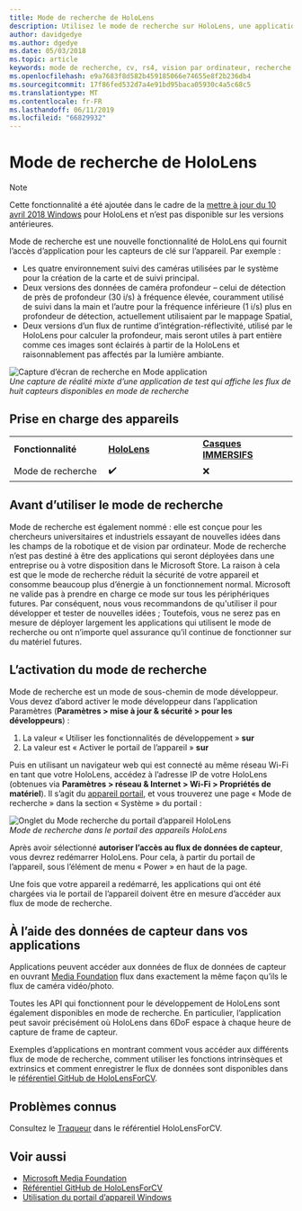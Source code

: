 ```yaml
---
title: Mode de recherche de HoloLens
description: Utilisez le mode de recherche sur HoloLens, une application peut accéder aux flux de capteur clé d’appareil (profondeur, l’environnement de suivi et réflectivité de runtime d’intégration).
author: davidgedye
ms.author: dgedye
ms.date: 05/03/2018
ms.topic: article
keywords: mode de recherche, cv, rs4, vision par ordinateur, recherche, HoloLens
ms.openlocfilehash: e9a7683f8d582b459185066e74655e8f2b236db4
ms.sourcegitcommit: 17f86fed532d7a4e91bd95baca05930c4a5c68c5
ms.translationtype: MT
ms.contentlocale: fr-FR
ms.lasthandoff: 06/11/2019
ms.locfileid: "66829932"
---
```

# <a name="hololens-research-mode"></a>Mode de recherche de HoloLens

> [!NOTE]
> Cette fonctionnalité a été ajoutée dans le cadre de la [mettre à jour du 10 avril 2018 Windows](release-notes-april-2018.md) pour HoloLens et n’est pas disponible sur les versions antérieures.

Mode de recherche est une nouvelle fonctionnalité de HoloLens qui fournit l’accès d’application pour les capteurs de clé sur l’appareil. Par exemple :
- Les quatre environnement suivi des caméras utilisées par le système pour la création de la carte et de suivi principal.
- Deux versions des données de caméra profondeur – celui de détection de près de profondeur (30 i/s) à fréquence élevée, couramment utilisé de suivi dans la main et l’autre pour la fréquence inférieure (1 i/s) plus en profondeur de détection, actuellement utilisaient par le mappage Spatial,
- Deux versions d’un flux de runtime d’intégration-réflectivité, utilisé par le HoloLens pour calculer la profondeur, mais seront utiles à part entière comme ces images sont éclairés à partir de la HoloLens et raisonnablement pas affectés par la lumière ambiante.

![Capture d’écran de recherche en Mode application](images/sensor-stream-viewer.jpg)<br>
*Une capture de réalité mixte d’une application de test qui affiche les flux de huit capteurs disponibles en mode de recherche*

## <a name="device-support"></a>Prise en charge des appareils

<table>
    <colgroup>
    <col width="33%" />
    <col width="33%" />
    <col width="33%" />
    </colgroup>
    <tr>
        <td><strong>Fonctionnalité</strong></td>
        <td><a href="hololens-hardware-details.md"><strong>HoloLens</strong></a></td>
        <td><a href="immersive-headset-hardware-details.md"><strong>Casques IMMERSIFS</strong></a></td>
    </tr>
     <tr>
        <td>Mode de recherche</td>
        <td>✔️</td>
        <td>❌</td>
    </tr>
</table>

## <a name="before-using-research-mode"></a>Avant d’utiliser le mode de recherche

Mode de recherche est également nommé : elle est conçue pour les chercheurs universitaires et industriels essayant de nouvelles idées dans les champs de la robotique et de vision par ordinateur.  Mode de recherche n’est pas destiné à être des applications qui seront déployées dans une entreprise ou à votre disposition dans le Microsoft Store. La raison à cela est que le mode de recherche réduit la sécurité de votre appareil et consomme beaucoup plus d’énergie à un fonctionnement normal. Microsoft ne valide pas à prendre en charge ce mode sur tous les périphériques futures. Par conséquent, nous vous recommandons de qu'utiliser il pour développer et tester de nouvelles idées ; Toutefois, vous ne serez pas en mesure de déployer largement les applications qui utilisent le mode de recherche ou ont n’importe quel assurance qu’il continue de fonctionner sur du matériel futures.

## <a name="enabling-research-mode"></a>L’activation du mode de recherche

Mode de recherche est un mode de sous-chemin de mode développeur. Vous devez d’abord activer le mode développeur dans l’application Paramètres (**Paramètres > mise à jour & sécurité > pour les développeurs**) :

1. La valeur « Utiliser les fonctionnalités de développement » **sur**
2. La valeur est « Activer le portail de l’appareil » **sur**

Puis en utilisant un navigateur web qui est connecté au même réseau Wi-Fi en tant que votre HoloLens, accédez à l’adresse IP de votre HoloLens (obtenues via **Paramètres > réseau & Internet > Wi-Fi > Propriétés de matériel**). Il s’agit du [appareil portail](using-the-windows-device-portal.md), et vous trouverez une page « Mode de recherche » dans la section « Système » du portail :

![Onglet du Mode recherche du portail d’appareil HoloLens](images/ResearchModeDevPortal.png)<br>
*Mode de recherche dans le portail des appareils HoloLens*

Après avoir sélectionné **autoriser l’accès au flux de données de capteur**, vous devrez redémarrer HoloLens. Pour cela, à partir du portail de l’appareil, sous l’élément de menu « Power » en haut de la page.

Une fois que votre appareil a redémarré, les applications qui ont été chargées via le portail de l’appareil doivent être en mesure d’accéder aux flux de mode de recherche.

## <a name="using-sensor-data-in-your-apps"></a>À l’aide des données de capteur dans vos applications

Applications peuvent accéder aux données de flux de données de capteur en ouvrant [Media Foundation](https://msdn.microsoft.com/library/windows/desktop/ms694197) flux dans exactement la même façon qu’ils le flux de caméra vidéo/photo. 

Toutes les API qui fonctionnent pour le développement de HoloLens sont également disponibles en mode de recherche. En particulier, l’application peut savoir précisément où HoloLens dans 6DoF espace à chaque heure de capture de frame de capteur.

Exemples d’applications en montrant comment vous accéder aux différents flux de mode de recherche, comment utiliser les fonctions intrinsèques et extrinsics et comment enregistrer le flux de données sont disponibles dans le [référentiel GitHub de HoloLensForCV](https://github.com/Microsoft/HoloLensForCV).

## <a name="known-issues"></a>Problèmes connus

Consultez le [Traqueur](https://github.com/Microsoft/HololensForCV/issues) dans le référentiel HoloLensForCV.

## <a name="see-also"></a>Voir aussi

* [Microsoft Media Foundation](https://msdn.microsoft.com/library/windows/desktop/ms694197)
* [Référentiel GitHub de HoloLensForCV](https://github.com/Microsoft/HoloLensForCV)
* [Utilisation du portail d’appareil Windows](using-the-windows-device-portal.md)

